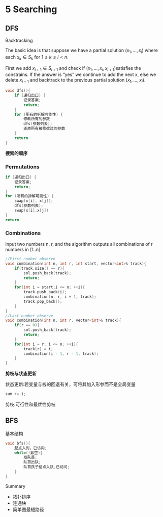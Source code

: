 # 5 Searching
## DFS

Backtracking 

The basic idea is that suppose we have a partial solution $(x_1, ... , x_i )$ where each $x_k\in S_k$ for  $1\leq k\leq i<n$.   

First we add  $x_{i+1} \in S_{i+1}$ and check if $(x_1, ... , x_i,x_{i+1})$satisfies the constrains.  If the answer is “yes” we continue to add the next x, else we delete $x_{i+1}$ and backtrack to the previous partial solution $(x_1, ... , x_i )$.

```cpp
void dfs(){
	if (递归出口) {
		记录答案;
		return;
	}
	for (所有的拆解可能性) {
		修改所有的参数
		dfs(参数列表);
		还原所有被修改过的参数
	}
	return 
}
```

**搜索的顺序**

### Permutations

```cpp
if (递归出口) {
	记录答案;
	return;
}
for (所有的拆解可能性) {
	swap(x[i], x[j]);
	dfs(参数列表);
	swap(x[i],x[j])
}
return 
```

### Combinations

Input two numbers n, r, and the algorithm outputs all combinations of r numbers in [1..n]

```cpp
//First number observe
void combination(int n, int r, int start, vector<int>& track){
	if(track.size() == r){
		sol.push_back(track);
		return;
	}
	for(int i = start;i <= n; ++i){
		track.push_back(i);
		combination(n, r, i + 1, track);
		track.pop_back();
	}
}
//Last number observe
void combination(int n, int r, vector<int>& track){
	if(r == 0){
		sol.push_back(track);
		return;
	}
	for(int i = r; i <= n; ++i){
		track[r] = i;
		combination(i - 1, r - 1, track);
	}
}
```

**剪枝与状态更新**

状态更新:若变量与栈的回退有关，可将其加入形参而不是全局变量

```cpp
sum += i;
```

剪枝:可行性和最优性剪枝

## BFS

基本结构
```cpp
void bfs(){
	起点入列，已访问;
	while(!非空){
		取队首;
		队首出队;
		队首孩子结点入队,已访问;
	}
}
```

Summary
- 拓扑排序
- 连通块
- 简单图最短路径